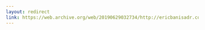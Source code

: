 ```yaml
---
layout: redirect
link: https://web.archive.org/web/20190629032734/http://ericbanisadr.com/tutorials/solarizing-the-macos-terminal.html
---
```

